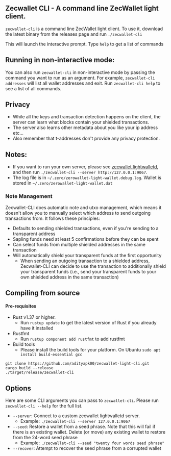 ## Zecwallet CLI - A command line ZecWallet light client.

`zecwallet-cli` is a command line ZecWallet light client. To use it, download the latest binary from the releases page and run `./zecwallet-cli`

This will launch the interactive prompt. Type `help` to get a list of commands

## Running in non-interactive mode:
You can also run `zecwallet-cli` in non-interactive mode by passing the command you want to run as an argument. For example, `zecwallet-cli addresses` will list all wallet addresses and exit.
Run `zecwallet-cli help` to see a list of all commands.

## Privacy
* While all the keys and transaction detection happens on the client, the server can learn what blocks contain your shielded transactions.
* The server also learns other metadata about you like your ip address etc...
* Also remember that t-addresses don't provide any privacy protection.

## Notes:
* If you want to run your own server, please see [zecwallet lightwalletd](https://github.com/adityapk00/lightwalletd), and then run `./zecwallet-cli --server http://127.0.0.1:9067`.
* The log file is in `~/.zero/zerowallet-light-wallet.debug.log`. Wallet is stored in `~/.zero/zerowallet-light-wallet.dat`

### Note Management
Zecwallet-CLI does automatic note and utxo management, which means it doesn't allow you to manually select which address to send outgoing transactions from. It follows these principles:
* Defaults to sending shielded transactions, even if you're sending to a transparent address
* Sapling funds need at least 5 confirmations before they can be spent
* Can select funds from multiple shielded addresses in the same transaction
* Will automatically shield your transparent funds at the first opportunity
    * When sending an outgoing transaction to a shielded address, Zecwallet-CLI can decide to use the transaction to additionally shield your transparent funds (i.e., send your transparent funds to your own shielded address in the same transaction)

## Compiling from source

#### Pre-requisites
* Rust v1.37 or higher.
    * Run `rustup update` to get the latest version of Rust if you already have it installed
* Rustfmt
    * Run `rustup component add rustfmt` to add rustfmt
* Build tools
    * Please install the build tools for your platform. On Ubuntu `sudo apt install build-essential gcc`

```
git clone https://github.com/adityapk00/zecwallet-light-cli.git
cargo build --release
./target/release/zecwallet-cli
```

## Options
Here are some CLI arguments you can pass to `zecwallet-cli`. Please run `zecwallet-cli --help` for the full list.

* `--server`: Connect to a custom zecwallet lightwalletd server.
    * Example: `./zecwallet-cli --server 127.0.0.1:9067`
* `--seed`: Restore a wallet from a seed phrase. Note that this will fail if there is an existing wallet. Delete (or move) any existing wallet to restore from the 24-word seed phrase
    * Example: `./zecwallet-cli --seed "twenty four words seed phrase"`
 * `--recover`: Attempt to recover the seed phrase from a corrupted wallet
 
